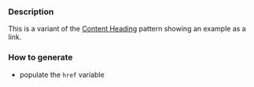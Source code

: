 ### Description
This is a variant of the [Content Heading](./?p=atoms-content-heading) pattern showing an example as a link.

### How to generate
* populate the `href` variable
